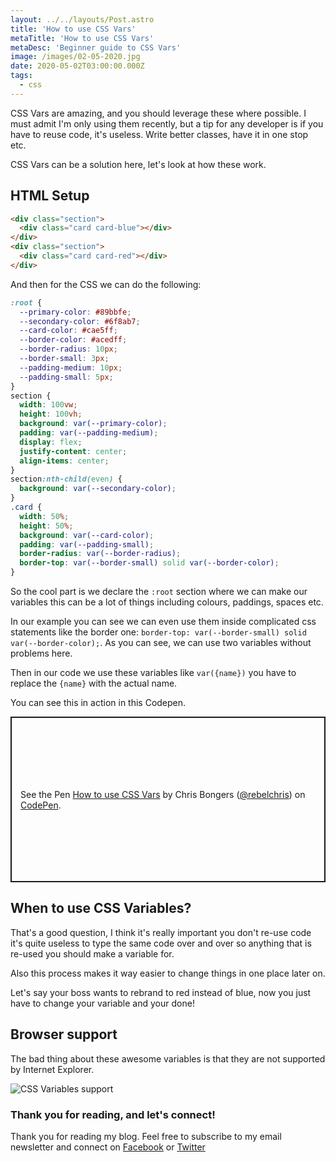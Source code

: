 ```yaml
---
layout: ../../layouts/Post.astro
title: 'How to use CSS Vars'
metaTitle: 'How to use CSS Vars'
metaDesc: 'Beginner guide to CSS Vars'
image: /images/02-05-2020.jpg
date: 2020-05-02T03:00:00.000Z
tags:
  - css
---
```


CSS Vars are amazing, and you should leverage these where possible.
I must admit I'm only using them recently, but a tip for any developer is if you have to reuse code, it's useless. Write better classes, have it in one stop etc.

CSS Vars can be a solution here, let's look at how these work.

## HTML Setup

```html
<div class="section">
  <div class="card card-blue"></div>
</div>
<div class="section">
  <div class="card card-red"></div>
</div>
```

And then for the CSS we can do the following:

```css
:root {
  --primary-color: #89bbfe;
  --secondary-color: #6f8ab7;
  --card-color: #cae5ff;
  --border-color: #acedff;
  --border-radius: 10px;
  --border-small: 3px;
  --padding-medium: 10px;
  --padding-small: 5px;
}
section {
  width: 100vw;
  height: 100vh;
  background: var(--primary-color);
  padding: var(--padding-medium);
  display: flex;
  justify-content: center;
  align-items: center;
}
section:nth-child(even) {
  background: var(--secondary-color);
}
.card {
  width: 50%;
  height: 50%;
  background: var(--card-color);
  padding: var(--padding-small);
  border-radius: var(--border-radius);
  border-top: var(--border-small) solid var(--border-color);
}
```

So the cool part is we declare the `:root` section where we can make our variables this can be a lot of things including colours, paddings, spaces etc.

In our example you can see we can even use them inside complicated css statements like the border one: `border-top: var(--border-small) solid var(--border-color);`.
As you can see, we can use two variables without problems here.

Then in our code we use these variables like `var({name})` you have to replace the `{name}` with the actual name.

You can see this in action in this Codepen.

<p class="codepen" data-height="265" data-theme-id="dark" data-default-tab="css,result" data-user="rebelchris" data-slug-hash="VwvzKKm" style="height: 265px; box-sizing: border-box; display: flex; align-items: center; justify-content: center; border: 2px solid; margin: 1em 0; padding: 1em;" data-pen-title="How to use CSS Vars">
  <span>See the Pen <a href="https://codepen.io/rebelchris/pen/VwvzKKm">
  How to use CSS Vars</a> by Chris Bongers (<a href="https://codepen.io/rebelchris">@rebelchris</a>)
  on <a href="https://codepen.io">CodePen</a>.</span>
</p>
<script async src="https://static.codepen.io/assets/embed/ei.js"></script>

## When to use CSS Variables?

That's a good question, I think it's really important you don't re-use code it's quite useless to type the same code over and over so anything that is re-used you should make a variable for.

Also this process makes it way easier to change things in one place later on.

Let's say your boss wants to rebrand to red instead of blue, now you just have to change your variable and your done!

## Browser support

The bad thing about these awesome variables is that they are not supported by Internet Explorer.

![CSS Variables support](https://caniuse.bitsofco.de/image/css-variables.png)

### Thank you for reading, and let's connect!

Thank you for reading my blog. Feel free to subscribe to my email newsletter and connect on [Facebook](https://www.facebook.com/DailyDevTipsBlog) or [Twitter](https://twitter.com/DailyDevTips1)
